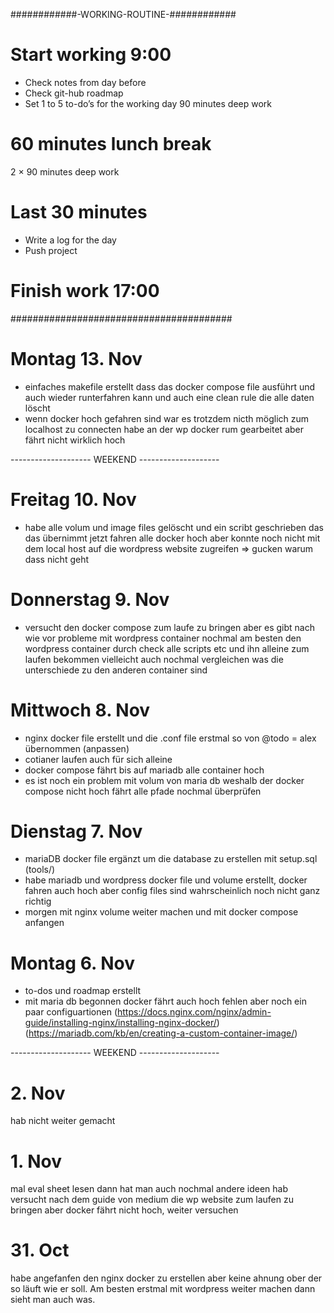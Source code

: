 ############-WORKING-ROUTINE-############
# Start working 9:00
* Check notes from day before
* Check git-hub roadmap
* Set 1 to 5 to-do’s for the working day
90 minutes deep work
# 60 minutes lunch break
2 × 90 minutes deep work
# Last 30 minutes
* Write a log for the day
* Push project
# Finish work 17:00
########################################
# Montag 13. Nov
- einfaches makefile erstellt dass das docker compose file ausführt und auch wieder runterfahren kann
und auch eine clean rule die alle daten löscht
- wenn docker hoch gefahren sind war es trotzdem nicth möglich zum localhost zu connecten habe an der
wp docker rum gearbeitet aber fährt nicht wirklich hoch

-------------------- WEEKEND --------------------
# Freitag 10. Nov
- habe alle volum und image files gelöscht und ein scribt geschrieben das das übernimmt jetzt fahren alle docker hoch aber konnte noch nicht mit dem local host auf die wordpress website zugreifen => gucken warum dass nicht geht

# Donnerstag 9. Nov
- versucht den docker compose zum laufe zu bringen aber es gibt nach wie vor probleme mit wordpress container
nochmal am besten den wordpress container durch check alle scripts etc und ihn alleine zum laufen bekommen
vielleicht auch nochmal vergleichen was die unterschiede zu den anderen container sind

# Mittwoch 8. Nov
- nginx docker file erstellt und die .conf file erstmal so von @todo = alex übernommen (anpassen)
- cotianer laufen auch für sich alleine
- docker compose fährt bis auf mariadb alle container hoch
- es ist noch ein problem mit volum von maria db weshalb der docker compose nicht hoch fährt
alle pfade nochmal überprüfen

# Dienstag 7. Nov
- mariaDB docker file ergänzt um die database zu erstellen mit setup.sql (tools/)
- habe mariadb und wordpress docker file und volume erstellt, docker fahren auch hoch
aber config files sind wahrscheinlich noch nicht ganz richtig
- morgen mit nginx volume weiter machen und mit docker compose anfangen

# Montag 6. Nov
- to-dos und roadmap erstellt
- mit maria db begonnen docker fährt auch hoch fehlen aber noch ein paar configuartionen
(https://docs.nginx.com/nginx/admin-guide/installing-nginx/installing-nginx-docker/)
(https://mariadb.com/kb/en/creating-a-custom-container-image/)

-------------------- WEEKEND --------------------
# 2. Nov
hab nicht weiter gemacht

# 1. Nov
mal eval sheet lesen dann hat man auch nochmal andere ideen
hab versucht nach dem guide von medium die wp website zum laufen zu bringen aber docker
fährt nicht hoch, weiter versuchen

# 31. Oct
habe angefanfen den nginx docker zu erstellen aber keine ahnung
ober der so läuft wie er soll.
Am besten erstmal mit wordpress weiter machen dann sieht man auch was.
